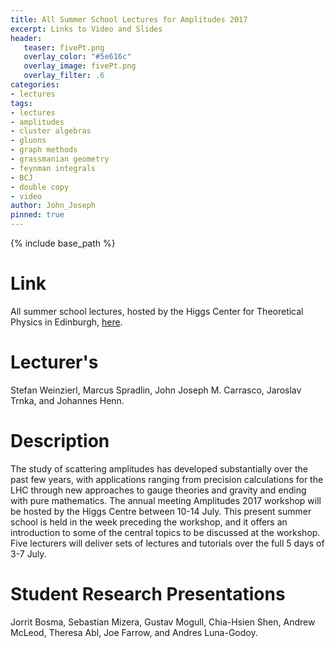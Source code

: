 ```yaml
---
title: All Summer School Lectures for Amplitudes 2017
excerpt: Links to Video and Slides
header:
   teaser: fivePt.png
   overlay_color: "#5e616c"
   overlay_image: fivePt.png
   overlay_filter: .6
categories:
- lectures
tags:
- lectures
- amplitudes
- cluster algebras
- gluons
- graph methods
- grassmanian geometry
- feynman integrals
- BCJ
- double copy
- video
author: John_Joseph
pinned: true
---
```

{% include base_path %}

# Link
All summer school lectures,
hosted by the Higgs Center for Theoretical Physics in Edinburgh,
[here](https://indico.ph.ed.ac.uk/event/30/).

# Lecturer's
 Stefan Weinzierl, Marcus Spradlin, John Joseph M. Carrasco, Jaroslav Trnka, and Johannes Henn.

# Description
 The study of scattering amplitudes has developed substantially over the past few years, with applications ranging from precision calculations for the LHC through new approaches to gauge theories and gravity and ending with pure mathematics. The annual meeting Amplitudes 2017 workshop will be hosted by the Higgs Centre between 10-14 July. This present summer school is held in the week preceding the workshop, and it offers an introduction to some of the central topics to be discussed at the workshop. Five lecturers will deliver sets of lectures and tutorials over the full 5 days of 3-7 July.

# Student Research Presentations
Jorrit Bosma, Sebastian Mizera, Gustav Mogull, Chia-Hsien Shen, Andrew McLeod, Theresa Abl, Joe Farrow, and Andres Luna-Godoy.
